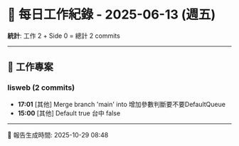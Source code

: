 # 📅 每日工作紀錄 - 2025-06-13 (週五)

**統計**: 工作 2 + Side 0 = 總計 2 commits

---

## 💼 工作專案

### lisweb (2 commits)

- **17:01** [其他] Merge branch 'main' into 增加參數判斷要不要DefaultQueue
- **15:00** [其他] Default true 台中 false

---

📅 報告生成時間: 2025-10-29 08:48
